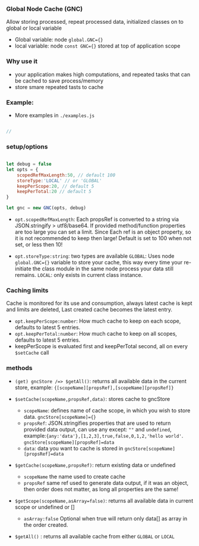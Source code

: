 ### Global Node Cache (GNC)
Allow storing processed, repeat processed data, initialized classes on to global or local variable
- Global variable: node `global.GNC={}`
- local variable: node `const GNC={}` stored at top of application scope

### Why use it
- your application makes high computations, and repeated tasks that can be cached to save process/memory
- store smare repeated tasts to cache


### Example:
- More examples in `./examples.js`

```js

// 
```



### setup/options

```js

let debug = false
let opts = {
    scopedRefMaxLength:50, // default 100
    storeType:'LOCAL' // or 'GLOBAL'
    keepPerScope:20, // default 5
    keepPerTotal:20 // default 5
}

let gnc = new GNC(opts, debug)

```

- `opt.scopedRefMaxLength`: Each propsRef is converted to a string via JSON.stringify > utf8/base64. If provided method/function properties are too large you can set a limit. Since Each ref is an object property, so it is not recommended to keep then large! Default is set to 100 when not set, or less then 10!

- `opt.storeType:string`: two types are available `GLOBAL`: Uses node `global.GNC={}` variable to store your cache, this way every time your re-initiate the class module in the same node process your data still remains. `LOCAL`: only exists in current class instance.


### Caching limits
Cache is monitored for its use and consumption, always latest cache is kept and limits are deleted, Last created cache becomes the latest entry.
- `opt.keepPerScope:number`: How much cache to keep on each scope, defaults to latest 5 entries.
- `opt.keepPerTotal:number`: How much cache to keep on all scopes, defaults to latest 5 entries.
- keepPerScope is evaluated first and keepPerTotal second, all on every `$setCache` call


### methods

- `(get) gncStore /=> $getAll()`: returns all available data in the current store, example: `{[scopeName][propsRef],[scopeName][propsRef]}`

- `$setCache(scopeName,propsRef,data)`: stores cache to gncStore
    * `scopeName`: defines name of cache scope, in which you wish to store data. `gncStore[scopeName]={}`
    * `propsRef`:  JSON.stringifies properties that are used to return provided data output, can use any except: `""` and `undefined`, example:`{any:'data'},[1,2,3],true,false,0,1,2,'hello world'`.  `gncStore[scopeName][propsRef]=data`
    * `data`: data you want to cache is stored in `gncStore[scopeName][propsRef]=data`

- `$getCache(scopeName,propsRef)`: return existing data or undefined
    * `scopeName` the name used to create cache
    * `propsRef` same ref used to generate data output, if it was an object, then order does not matter, as long all properties are the same!

- `$getScope(scopeName,asArray=false)`: returns all available data in current scope or undefined or []
    * `asArray:false` Optional when true will return only data[] as array in the order created.

- `$getAll()` : returns all available cache   from either `GLOBAL` or `LOCAL`